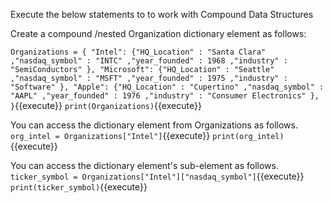 Execute the below statements to to work with Compound Data Structures

 Create a compound /nested Organization dictionary element as follows: 

`Organizations = {
		"Intel": {"HQ_Location" : "Santa Clara"
			,"nasdaq_symbol" : "INTC"
			,"year_founded" : 1968
			,"industry" : "SemiConductors"
			},
              	"Microsoft": {"HQ_Location" : "Seattle"
			,"nasdaq_symbol" : "MSFT"
			,"year_founded" : 1975
			,"industry" : "Software"
			},
		"Apple": {"HQ_Location" : "Cupertino"
			,"nasdaq_symbol" : "AAPL"
			,"year_founded" : 1976
			,"industry" : "Consumer Electronics"
			},			
                 }`{{execute}}
`print(Organizations)`{{execute}}

You can access the dictionary element from Organizations as follows.
`org_intel = Organizations["Intel"]`{{execute}}
`print(org_intel)`{{execute}}

You can access the dictionary element's sub-element as follows.
`ticker_symbol = Organizations["Intel"]["nasdaq_symbol"]`{{execute}}
`print(ticker_symbol)`{{execute}}
